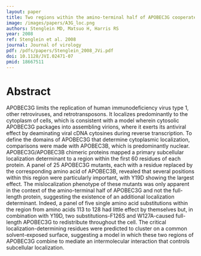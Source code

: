 ```yaml
---
layout: paper
title: Two regions within the amino-terminal half of APOBEC3G cooperate to determine cytoplasmic localization.
image: /images/papers/A3G_loc.png
authors: Stenglein MD, Matsuo H, Harris RS
year: 2008
ref: Stenglein et al. 2008
journal: Journal of virology
pdf: /pdfs/papers/Stenglein_2008_JVi.pdf
doi: 10.1128/JVI.02471-07
pmid: 18667511
---
```


# Abstract

APOBEC3G limits the replication of human immunodeficiency virus type 1, other retroviruses, and retrotransposons. It localizes predominantly to the cytoplasm of cells, which is consistent with a model wherein cytosolic APOBEC3G packages into assembling virions, where it exerts its antiviral effect by deaminating viral cDNA cytosines during reverse transcription. To define the domains of APOBEC3G that determine cytoplasmic localization, comparisons were made with APOBEC3B, which is predominantly nuclear. APOBEC3G/APOBEC3B chimeric proteins mapped a primary subcellular localization determinant to a region within the first 60 residues of each protein. A panel of 25 APOBEC3G mutants, each with a residue replaced by the corresponding amino acid of APOBEC3B, revealed that several positions within this region were particularly important, with Y19D showing the largest effect. The mislocalization phenotype of these mutants was only apparent in the context of the amino-terminal half of APOBEC3G and not the full-length protein, suggesting the existence of an additional localization determinant. Indeed, a panel of five single amino acid substitutions within the region from amino acids 113 to 128 had little effect by themselves but, in combination with Y19D, two substitutions-F126S and W127A-caused full-length APOBEC3G to redistribute throughout the cell. The critical localization-determining residues were predicted to cluster on a common solvent-exposed surface, suggesting a model in which these two regions of APOBEC3G combine to mediate an intermolecular interaction that controls subcellular localization.
